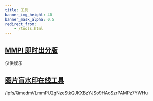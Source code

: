 ```yaml
---
title: 工具
banner_img_height: 40
banner_mask_alpha: 0.5
redirect_from:
    - /tools.html
---
```


## [MMPI 即时出分版](https://duzhaokun123.github.io/MMPI/)

仅供娱乐

## [图片盲水印在线工具](stegonline.html)

/ipfs/QmedmVLmmPU2gNzeStkQJKXBzYJSo9HAoSzrPAMPz7YWHu